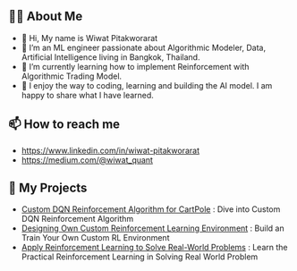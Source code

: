 ## 🤦‍♂️ About Me
- 👋 Hi, My name is Wiwat Pitakworarat
- 👀 I’m an ML engineer passionate about Algorithmic Modeler, Data, Artificial Intelligence living in Bangkok, Thailand.
- 🌱 I’m currently learning how to implement Reinforcement with Algorithmic Trading Model.
- 🔨 I enjoy the way to coding, learning and building the AI model. I am happy to share what I have learned.

  
## 📫 How to reach me

- https://www.linkedin.com/in/wiwat-pitakworarat
- https://medium.com/@wiwat_quant
  
## 🚗 My Projects
- [Custom DQN Reinforcement Algorithm for CartPole](https://github.com/WiwatPtk/Custom-DQN-Reinforcement-Algorithm)  : Dive into Custom DQN Reinforcement Algorithm
- [Designing Own Custom Reinforcement Learning Environment](https://github.com/WiwatPtk/Custom-Reinforcement-Learning-Environment) : Build an Train Your Own Custom RL Environment
- [Apply Reinforcement Learning to Solve Real-World Problems](https://github.com/WiwatPtk/RL_Real_World_Problem_Solve) : Learn the Practical Reinforcement Learning in Solving Real World Problem

<!---
WiwatPtk/WiwatPtk is a ✨ special ✨ repository because its `README.md` (this file) appears on your GitHub profile.
You can click the Preview link to take a look at your changes.
--->

